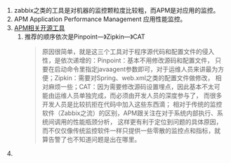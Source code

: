 1. zabbix之类的工具是对机器的监控颗粒度比较粗，而APM是对应用的监控。       
1. APM Application Performance Management 应用性能监控。       
1. [APM相关开源工具](https://www.zhihu.com/question/27994350)       
    1. 推荐的顺序依次是Pinpoint—》Zipkin—》CAT     
        >原因很简单，就是这三个工具对于程序源代码和配置文件的侵入性，是依次递增的：Pinpoint：基本不用修改源码和配置文件，
        只要在启动命令里指定javaagent参数即可，对于运维人员来讲最为方便；Zipkin：需要对Spring、web.xml之类的配置文件做修改，
        相对麻烦一些；CAT：因为需要修改源码设置埋点，因此基本不太可能由运维人员单独完成，而必须由开发人员的深度参与了，
        而很多开发人员是比较抗拒在代码中加入这些东西滴；
        相对于传统的监控软件（Zabbix之流）的区别，APM跟关注在对于系统内部执行、系统间调用的性能瓶颈分析，
        这样更有利于定位到问题的具体原因，而不仅仅像传统监控软件一样只提供一些零散的监控点和指标，就算告警了也不知道问题是出在哪里。     
1. 
